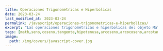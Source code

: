```yaml
---
title: Operaciones Trigonométricas e Hiperbólicas
date: 2023-03-24
last_modified_at: 2023-03-24
permalink: /javascript/operaciones-trigonometricas-e-hiperbolicas/
excerpt: "Las operaciones trigonométricas e hiperbólicas del objeto Math nos permite desde calcular hipotenusas, senos, cosenos, tangentes, arcosenos, arcocosenos y arcotangentes."
tags: [math,seno,coseno,tangente,hipotenusa,arcoseno,arcocoseno,arcotangente]
image:
  path: /img/covers/javascript-cover.jpg
---
```

